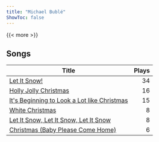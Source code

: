 ```yaml
---
title: "Michael Bublé"
ShowToc: false
---
```


{{< more >}}

## Songs
Title | Plays 
----- | -----: 
[Let It Snow!](/songs/let-it-snow) | 34
[Holly Jolly Christmas](/songs/holly-jolly-christmas) | 16
[It's Beginning to Look a Lot like Christmas](/songs/its-beginning-to-look-a-lot-like-christmas) | 15
[White Christmas](/songs/white-christmas) | 8
[Let It Snow, Let It Snow, Let It Snow](/songs/let-it-snow-let-it-snow-let-it-snow) | 8
[Christmas (Baby Please Come Home)](/songs/christmas-baby-please-come-home) | 6

